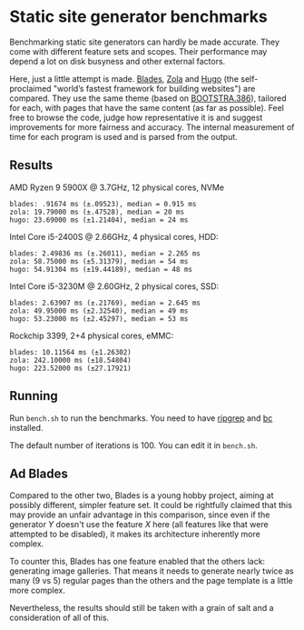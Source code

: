 # Static site generator benchmarks

Benchmarking static site generators can hardly be made accurate.
They come with different feature sets and scopes. Their performance may depend
a lot on disk busyness and other external factors.

Here, just a little attempt is made. [Blades](https://github.com/grego/blades), 
[Zola](https://github.com/getzola/zola) and [Hugo](https://github.com/gohugoio/hugo)
(the self-proclaimed "world’s fastest framework for building websites") are compared.
They use the same theme (based on [BOOTSTRA.386](https://kristopolous.github.io/BOOTSTRA.386)),
tailored for each, with pages that have the same content (as far as possible).
Feel free to browse the code, judge how representative it is and suggest improvements
for more fairness and accuracy.
The internal measurement of time for each program is used and is parsed from the output.

## Results
AMD Ryzen 9 5900X @ 3.7GHz, 12 physical cores, NVMe
```
blades: .91674 ms (±.09523), median = 0.915 ms
zola: 19.79000 ms (±.47528), median = 20 ms
hugo: 23.69000 ms (±1.21404), median = 24 ms
```

Intel Core i5-2400S @ 2.66GHz, 4 physical cores, HDD:
```
blades: 2.49836 ms (±.26011), median = 2.265 ms
zola: 58.75000 ms (±5.31379), median = 54 ms
hugo: 54.91304 ms (±19.44189), median = 48 ms
```

Intel Core i5-3230M @ 2.60GHz, 2 physical cores, SSD:
```
blades: 2.63907 ms (±.21769), median = 2.645 ms
zola: 49.95000 ms (±2.32540), median = 49 ms
hugo: 53.23000 ms (±2.45297), median = 53 ms
```

Rockchip 3399, 2+4 physical cores, eMMC:
```
blades: 10.11564 ms (±1.26302)
zola: 242.10000 ms (±18.54804)
hugo: 223.52000 ms (±27.17921)
```

## Running
Run `bench.sh` to run the benchmarks. You need to have [ripgrep](https://github.com/BurntSushi/ripgrep)
and [bc](https://www.gnu.org/software/bc) installed.

The default number of iterations is 100. You can edit it in `bench.sh`.

## Ad Blades
Compared to the other two, Blades is a young hobby project, aiming at possibly different,
simpler feature set. It could be rightfully claimed that this may provide an unfair advantage
in this comparison, since even if the generator _Y_ doesn't use the feature _X_ here
(all features like that were attempted to be disabled),
it makes its architecture inherently more complex.

To counter this, Blades has one feature enabled that the others lack: generating image galleries.
That means it needs to generate nearly twice as many (9 vs 5) regular pages than the others
and the page template is a little more complex. 

Nevertheless, the results should still be taken with a grain of salt and a consideration
of all of this.
